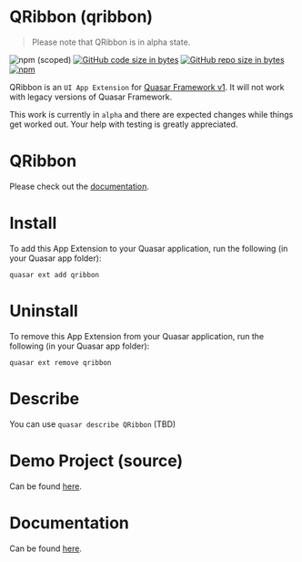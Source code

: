 QRibbon (qribbon)
===

> Please note that QRibbon is in alpha state.

![npm (scoped)](https://img.shields.io/npm/v/quasar-app-extension-qribbon.svg?style=plastic)
[![GitHub code size in bytes](https://img.shields.io/github/languages/code-size/webnoob/app-extension-qribbon.svg)]()
[![GitHub repo size in bytes](https://img.shields.io/github/repo-size/webnoob/app-extension-qribbon.svg)]()
[![npm](https://img.shields.io/npm/dt/@quasar/quasar-app-extension-qribbon.svg)](https://www.npmjs.com/package/quasar-app-extension-qribbon)

QRibbon is an `UI App Extension` for [Quasar Framework v1](https://quasar.dev/). It will not work with legacy versions of Quasar Framework.

This work is currently in `alpha` and there are expected changes while things get worked out. Your help with testing is greatly appreciated.

# QRibbon
Please check out the [documentation](https://webnoob.github.io/app-extension-qribbon/).

# Install
To add this App Extension to your Quasar application, run the following (in your Quasar app folder):
```
quasar ext add qribbon
```

# Uninstall
To remove this App Extension from your Quasar application, run the following (in your Quasar app folder):
```
quasar ext remove qribbon
```

# Describe
You can use `quasar describe QRibbon` (TBD)

# Demo Project (source)
Can be found [here](https://github.com/webnoob/app-extension-qribbon/tree/master/demo).

# Documentation
Can be found [here](https://webnoob.github.io/app-extension-qribbon/).
